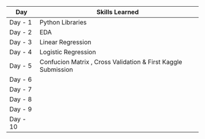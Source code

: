 
| Day           | Skills Learned |
| ------------- | -------------  |
| Day - 1  | Python Libraries   |
| Day - 2| EDA   |
| Day - 3|Linear Regression    |
| Day - 4|  Logistic Regression  |
| Day - 5|  Confucion Matrix , Cross Validation & First Kaggle Submission  |
| Day - 6|    |
| Day - 7|    |
| Day - 8|    |
| Day - 9|    |
| Day - 10|    |
